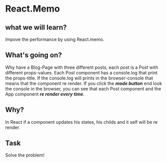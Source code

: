 # React.Memo

## what we will learn?

Impove the performance by using React.memo.

## What's going on?

Why have a Blog-Page with three different posts, each post is a Post with different props-values. Each Post component has a console.log that print the props-title. If the console.log will prints in the browser-console that means that the component re render. If you click the ***mode button*** end look the console in the browser, you can see that each Post component and the App component ***re render every time***.

## Why?

In React if a component updates his states, his childs and it self will be re render.

## Task

Solve the problem!
